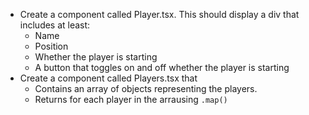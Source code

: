 - Create a component called Player.tsx. This should display a div that includes at least:
    - Name
    - Position
    - Whether the player is starting
    - A button that toggles on and off whether the player is starting
- Create a component called Players.tsx that    
    - Contains an array of objects representing the players.
    - Returns <Player /> for each player in the arrausing `.map()`
